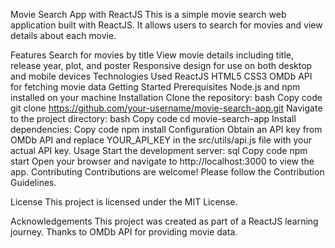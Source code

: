 Movie Search App with ReactJS
This is a simple movie search web application built with ReactJS. It allows users to search for movies and view details about each movie.

Features
Search for movies by title
View movie details including title, release year, plot, and poster
Responsive design for use on both desktop and mobile devices
Technologies Used
ReactJS
HTML5
CSS3
OMDb API for fetching movie data
Getting Started
Prerequisites
Node.js and npm installed on your machine
Installation
Clone the repository:
bash
Copy code
git clone https://github.com/your-username/movie-search-app.git
Navigate to the project directory:
bash
Copy code
cd movie-search-app
Install dependencies:
Copy code
npm install
Configuration
Obtain an API key from OMDb API and replace YOUR_API_KEY in the src/utils/api.js file with your actual API key.
Usage
Start the development server:
sql
Copy code
npm start
Open your browser and navigate to http://localhost:3000 to view the app.
Contributing
Contributions are welcome! Please follow the Contribution Guidelines.

License
This project is licensed under the MIT License.

Acknowledgements
This project was created as part of a ReactJS learning journey.
Thanks to OMDb API for providing movie data.

